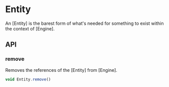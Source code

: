 # Entity
An [Entity] is the barest form of what's needed for something to exist within the context of [Engine].

## API

### remove
Removes the references of the [Entity] from [Engine].

```js
void Entity.remove()
```
